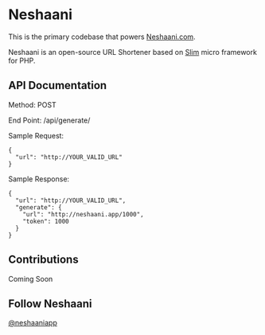 # Neshaani

This is the primary codebase that powers [Neshaani.com](https://neshaani.com). 

Neshaani is an open-source URL Shortener based on [Slim](http://www.slimframework.com/) micro framework for PHP.

## API Documentation
Method: POST

End Point: /api/generate/


Sample Request:
```
{
  "url": "http://YOUR_VALID_URL"
}
```

Sample Response:
```
{
  "url": "http://YOUR_VALID_URL",
  "generate": {
    "url": "http://neshaani.app/1000",
    "token": 1000
  }
}
```

## Contributions
Coming Soon

## Follow Neshaani
[@neshaaniapp](https://twitter.com/neshaaniapp)